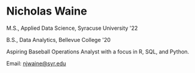 # Nicholas Waine

M.S., Applied Data Science, Syracuse University '22

B.S., Data Analytics, Bellevue College '20

Aspiring Baseball Operations Analyst with a focus in R, SQL, and Python. 


Email: njwaine@syr.edu

<!---
NJWaineSU/NJWaineSU is a ✨ special ✨ repository because its `README.md` (this file) appears on your GitHub profile.
You can click the Preview link to take a look at your changes.
--->
